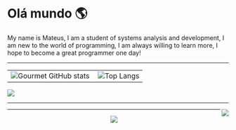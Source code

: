 <h1>Olá mundo 🌎</h1>
<p>My name is Mateus, I am a student of systems analysis and development, I am new to the world of programming, I am always willing to learn more, I hope to become a great programmer one day!</p>
<hr>
<div align="center">  
<table >
  <tr>
    <td>
      <img align="left" src="https://github-readme-stats.vercel.app/api?username=mathxl&show_icons=true&theme=radical" alt="Gourmet GitHub stats">
    </td>
    <td>
      <img align="center" src="https://github-readme-stats.vercel.app/api/top-langs/?username=mathxl&size_weight=0.5&count_weight=0.5" alt="Top Langs">
    </td>
  </tr>
</table>
</div>
<img align="center" whidt="220" src="https://github.com/mathxl/mathxl/assets/126300226/2f6454ca-e996-4748-8acb-0ceaf96dd048">
<hr>
<img align="right" whidt="110" src="https://github.com/mathxl/mathxl/assets/126300226/ba74080c-46f2-4e9f-b40f-e92f425ea997">
<hr>
<p align="center"><img align="center" src="https://profile-counter.glitch.me/{mathxl}/count.svg" /></p>
